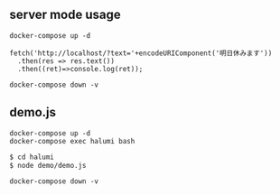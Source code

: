 ## server mode usage

```
docker-compose up -d
```

```
fetch('http://localhost/?text='+encodeURIComponent('明日休みます'))
  .then(res => res.text())
  .then((ret)=>console.log(ret));
```

```
docker-compose down -v
```


## demo.js

```
docker-compose up -d
docker-compose exec halumi bash
```

```bash
$ cd halumi
$ node demo/demo.js
```

```
docker-compose down -v
```
